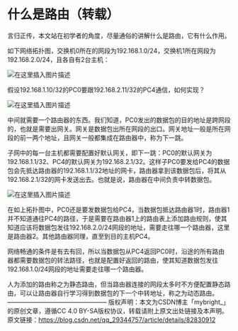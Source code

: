 # 什么是路由（转载）

言归正传，本文站在初学者的角度，尽量通俗的讲解什么是路由，它有什么作用。

如下网络拓扑图，交换机0所在的网段为192.168.1.0/24，交换机1所在网段为192.168.2.0/24，且各自有2台主机：

![在这里插入图片描述](https://typora-1301192342.cos.ap-guangzhou.myqcloud.com/img/20200521145724.jpg)

假设192.168.1.10/32的PC0要跟192.168.2.11/32的PC4通信，如何实现？

![在这里插入图片描述](https://typora-1301192342.cos.ap-guangzhou.myqcloud.com/img/20200521145741.jpg)


中间就需要一个路由器的东西。我们知道，PC0发出的数据包的目的地址是跨网段的，也就是需要出网关。网关是数据包出所在网段的出口。网关地址一般是所在网段的前一两个地址，且网关一般都集成在路由器中，称为下一跳。

子网中的每一台主机都需要配置好默认网关，即下一跳：PC0的默认网关为192.168.1.1/32、PC4的默认网关为192.168.2.1/32。这样子PC0要发给PC4的数据包会先抵达路由器的192.168.1.1/32地址的网卡，路由器拿到该数据包后，将其从192.168.2.1/32的网卡发送出去。也就是说，路由器在中间负责中转数据包。

![在这里插入图片描述](https://typora-1301192342.cos.ap-guangzhou.myqcloud.com/img/20200521145750.jpg)

在如上拓扑图中，PC0还是要发数据包给PC4，当数据包抵达路由器1时，路由器1并不知道通往PC4的路径，于是需要在路由器1上的路由表上添加路由规则，使其知道应该将数据包发往192.168.2.0/24网段的地址，需要走往哪一个路由器，这里是路由器2。其他路由器同理，直至到目的主机PC4。

网络畅通的条件是有去有回，所以当数据包从PC4返回PC0时，沿途的所有路由器都需要数据包的转法路径，也就是配置好返回的路由，使其知道数据包发往192.168.1.0/24网段的地址需要走往哪一个路由器。

人为添加的路由称之为静态路由，但当路由器连接的网段太多时不方便配置静态路由，可以让路由器自行学习得到数据包的下一个中转地址，称之为动态路由。
————————————————
版权声明：本文为CSDN博主「mybright_」的原创文章，遵循CC 4.0 BY-SA版权协议，转载请附上原文出处链接及本声明。
原文链接：https://blog.csdn.net/qq_29344757/article/details/82830912